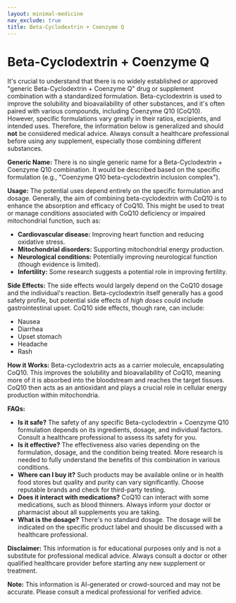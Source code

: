 ```yaml
---
layout: minimal-medicine
nav_exclude: true
title: Beta-Cyclodextrin + Coenzyme Q
---
```


# Beta-Cyclodextrin + Coenzyme Q

It's crucial to understand that there is no widely established or approved "generic Beta-Cyclodextrin + Coenzyme Q" drug or supplement combination with a standardized formulation. Beta-cyclodextrin is used to improve the solubility and bioavailability of other substances, and it's often paired with various compounds, including Coenzyme Q10 (CoQ10). However, specific formulations vary greatly in their ratios, excipients, and intended uses.  Therefore, the information below is generalized and should **not** be considered medical advice. Always consult a healthcare professional before using any supplement, especially those combining different substances.

**Generic Name:**  There is no single generic name for a Beta-Cyclodextrin + Coenzyme Q10 combination. It would be described based on the specific formulation (e.g., "Coenzyme Q10 beta-cyclodextrin inclusion complex").

**Usage:**  The potential uses depend entirely on the specific formulation and dosage.  Generally, the aim of combining beta-cyclodextrin with CoQ10 is to enhance the absorption and efficacy of CoQ10. This might be used to treat or manage conditions associated with CoQ10 deficiency or impaired mitochondrial function, such as:

* **Cardiovascular disease:**  Improving heart function and reducing oxidative stress.
* **Mitochondrial disorders:** Supporting mitochondrial energy production.
* **Neurological conditions:** Potentially improving neurological function (though evidence is limited).
* **Infertility:**  Some research suggests a potential role in improving fertility.


**Side Effects:**  The side effects would largely depend on the CoQ10 dosage and the individual's reaction.  Beta-cyclodextrin itself generally has a good safety profile, but potential side effects of *high doses* could include gastrointestinal upset. CoQ10 side effects, though rare, can include:

* Nausea
* Diarrhea
* Upset stomach
* Headache
* Rash


**How it Works:** Beta-cyclodextrin acts as a carrier molecule, encapsulating CoQ10. This improves the solubility and bioavailability of CoQ10, meaning more of it is absorbed into the bloodstream and reaches the target tissues. CoQ10 then acts as an antioxidant and plays a crucial role in cellular energy production within mitochondria.


**FAQs:**

* **Is it safe?**  The safety of any specific Beta-cyclodextrin + Coenzyme Q10 formulation depends on its ingredients, dosage, and individual factors.  Consult a healthcare professional to assess its safety for you.
* **Is it effective?** The effectiveness also varies depending on the formulation, dosage, and the condition being treated.  More research is needed to fully understand the benefits of this combination in various conditions.
* **Where can I buy it?**  Such products may be available online or in health food stores but quality and purity can vary significantly. Choose reputable brands and check for third-party testing.
* **Does it interact with medications?**  CoQ10 can interact with some medications, such as blood thinners. Always inform your doctor or pharmacist about all supplements you are taking.
* **What is the dosage?** There's no standard dosage.  The dosage will be indicated on the specific product label and should be discussed with a healthcare professional.


**Disclaimer:** This information is for educational purposes only and is not a substitute for professional medical advice.  Always consult a doctor or other qualified healthcare provider before starting any new supplement or treatment.


**Note:** This information is AI-generated or crowd-sourced and may not be accurate. Please consult a medical professional for verified advice.